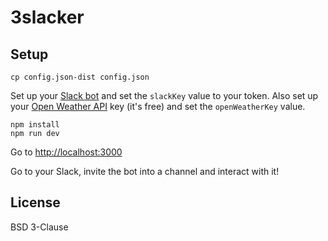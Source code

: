 # 3slacker

## Setup

    cp config.json-dist config.json

Set up your [Slack bot](https://my.slack.com/services/new/bot) and set the `slackKey` value to your token.
Also set up your [Open Weather API](http://openweathermap.org/appid) key (it's free) and set the `openWeatherKey` value.

    npm install
    npm run dev

Go to [http://localhost:3000](http://localhost:3000)

Go to your Slack, invite the bot into a channel and interact with it!

## License

BSD 3-Clause
